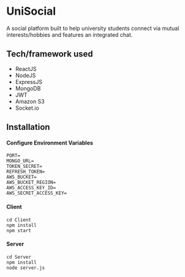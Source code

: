 # UniSocial
A social platform built to help university students connect via mutual interests/hobbies and features an integrated chat.

## Tech/framework used
* ReactJS
* NodeJS
* ExpressJS
* MongoDB
* JWT
* Amazon S3
* Socket.io

## Installation
#### Configure Environment Variables
```
PORT=
MONGO_URL=
TOKEN_SECRET=
REFRESH_TOKEN=
AWS_BUCKET=
AWS_BUCKET_REGION=
AWS_ACCESS_KEY_ID=
AWS_SECRET_ACCESS_KEY=
```

#### Client
```
cd Client
npm install
npm start
```

#### Server
```
cd Server
npm install
node server.js
```
